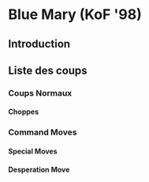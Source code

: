 # Blue Mary (KoF '98)

## Introduction

## Liste des coups

### Coups Normaux

#### Choppes

### Command Moves

#### Special Moves

#### Desperation Move
